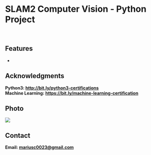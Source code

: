 <h1> SLAM2 Computer Vision  - Python Project</h1>
<br>
<h2>Features</h2>
<ul>
    <li></li>
</ul>


<h2>Acknowledgments</h2>

<b> Python3: http://bit.ly/python3-certifications </b>
<br>
<b> Machine Learning: https://bit.ly/machine-learning-certification <b>
<br>

<!-- <h2> Link </h2>
<b> Kaggle: https://www.kaggle.com/competitions/realistic-image-classification</b>
<br> -->

<h2>Photo</h2>
<img src="photo.png">
<br>
<h2>Contact</h2>

<b> Email: mariusc0023@gmail.com </b>
